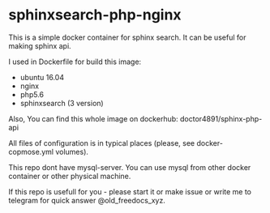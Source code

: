 # sphinxsearch-php-nginx
This is a simple docker container for sphinx search. It can be useful for making sphinx api.

I used in Dockerfile for build this image:

- ubuntu 16.04
- nginx
- php5.6
- sphinxsearch (3 version)

Also, You can find this whole image on dockerhub: doctor4891/sphinx-php-api

All files of configuration is in typical places (please, see docker-copmose.yml volumes). 

This repo dont have mysql-server. You can use mysql from other docker container or other physical machine.

If this repo is usefull for you - please start it or make issue or write me to telegram for quick answer @old_freedocs_xyz.
